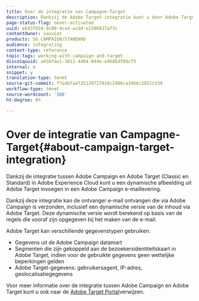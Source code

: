 ```yaml
---
title: Over de integratie van Campagne-Target
description: Dankzij de Adobe Target-integratie kunt u door Adobe Target gegenereerde dynamische afbeeldingen invoegen in uw Adobe Campaign-berichten.
page-status-flag: never-activated
uuid: eb43f054-9c00-4ca4-acdd-e2306937af3c
contentOwner: sauviat
products: SG_CAMPAIGN/STANDARD
audience: integrating
content-type: reference
topic-tags: working-with-campaign-and-target
discoiquuid: a416fae1-3812-4404-844e-ed6d6df0dcf5
internal: n
snippet: y
translation-type: tm+mt
source-git-commit: f7adb7a4725129727010c2486ca34bbc2021c539
workflow-type: tm+mt
source-wordcount: '166'
ht-degree: 0%

---
```



# Over de integratie van Campagne-Target{#about-campaign-target-integration}

Dankzij de integratie tussen Adobe Campaign en Adobe Target (Classic en Standard) in Adobe Experience Cloud kunt u een dynamische afbeelding uit Adobe Target invoegen in een Adobe Campaign e-maillevering.

Dankzij deze integratie kan de ontvanger e-mail ontvangen die via Adobe Campaign is verzonden, inclusief een dynamische versie van de inhoud via Adobe Target. Deze dynamische versie wordt berekend op basis van de regels die vooraf zijn opgegeven bij het maken van de e-mail.

Adobe Target kan verschillende gegevenstypen gebruiken:

* Gegevens uit de Adobe Campaign datamart
* Segmenten die zijn gekoppeld aan de bezoekersidentiteitskaart in Adobe Target, indien voor de gebruikte gegevens geen wettelijke beperkingen gelden
* Adobe Target-gegevens: gebruikersagent, IP-adres, geolocalisatiegegevens

Voor meer informatie over de integratie tussen Adobe Campaign en Adobe Target kunt u ook naar de [Adobe Target Portal](https://docs.adobe.com/content/help/en/target/using/integrate/campaign-and-target.html)verwijzen.
